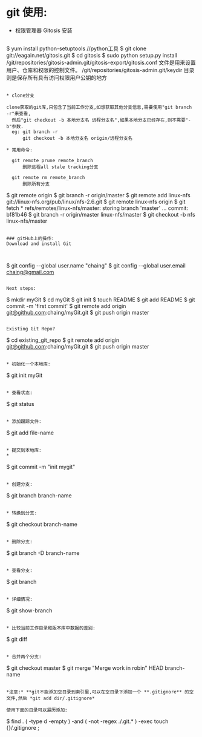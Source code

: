 # git 使用:

* 权限管理器 Gitosis 安装

  ```
$ yum install python-setuptools      //python工具
$ git clone git://eagain.net/gitosis.git
$ cd gitosis
$ sudo python setup.py install
/git/repositories/gitosis-admin.git/gitosis-export/gitosis.conf 
文件是用来设置用户、仓库和权限的控制文件。
/git/repositories/gitosis-admin.git/keydir
目录则是保存所有具有访问权限用户公钥的地方
  ```
        
* clone分支

  clone获取的git库,只包含了当前工作分支,如想获取其他分支信息,需要使用"git branch -r"来查看,
    然后"git checkout -b 本地分支名 远程分支名",如果本地分支已经存在,则不需要"-b"参数.
    eg: git branch -r
        git checkout -b 本地分支名 origin/远程分支名
        
* 常用命令:
    
    git remote prune remote_branch
        删除远程all stale tracking分支
        
    git remote rm remote_branch
        删除所有分支

  ```
$ git remote
    origin
$ git branch -r
    origin/master
$ git remote add linux-nfs git://linux-nfs.org/pub/linux/nfs-2.6.git
$ git remote
    linux-nfs
    origin
$ git fetch
    * refs/remotes/linux-nfs/master: storing branch 'master' ...
    commit: bf81b46
$ git branch -r
    origin/master
    linux-nfs/master
$ git checkout -b nfs linux-nfs/master
  ```  

### gitHub上的操作:
Download and install Git

    
  ```
$ git config --global user.name "chaing"
$ git config --global user.email chaing@gmail.com
  ```

Next steps:

```
$ mkdir myGit
$ cd myGit
$ git init
$ touch README
$ git add README
$ git commit -m 'first commit'
$ git remote add origin git@github.com:chaing/myGit.git
$ git push origin master
```

Existing Git Repo?

  ```
$ cd existing_git_repo
$ git remote add origin git@github.com:chaing/myGit.git
$ git push origin master
  ```

* 初始化一个本地库:

  ```
$ git init myGit
  ```

* 查看状态:

  ```
$ git status
  ```
  
* 添加跟踪文件:

  ```
$ git add file-name
  ```
  
* 提交到本地库:
* 
  ```
$ git commit -m "init mygit"
  ```
  
* 创建分支:

  ```
$ git branch branch-name
  ```
  
* 转换到分支:

  ```
$ git checkout branch-name
  ```
  
* 删除分支:

  ```
$ git branch -D branch-name
  ```
  
* 查看分支:

  ```
$ git branch
  ```

* 详细情况:

  ```
$ git show-branch
  ```
  
* 比较当前工作目录和版本库中数据的差别:

  ```
$ git diff
  ```
  
* 合并两个分支:

  ```
$ git checkout master
$ git merge "Merge work in robin" HEAD branch-name
  ```

*注意:* **git不能添加空目录到索引里,可以在空目录下添加一个 **.gitignore** 的空文件,然后 *git add dir/.gitignore*

使用下面的目录可以遍历添加:
  ```
$ find . \( -type d -empty \) -and \( -not -regex ./\.git.* \) -exec touch {}/.gitignore \;
  ```
